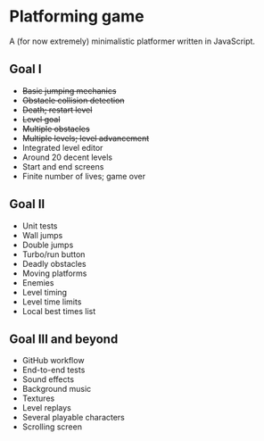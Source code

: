 # Platforming game

A (for now extremely) minimalistic platformer written in JavaScript.

## Goal I

* ~~Basic jumping mechanics~~
* ~~Obstacle collision detection~~
* ~~Death; restart level~~
* ~~Level goal~~
* ~~Multiple obstacles~~
* ~~Multiple levels; level advancement~~
* Integrated level editor
* Around 20 decent levels
* Start and end screens
* Finite number of lives; game over

## Goal II

* Unit tests
* Wall jumps
* Double jumps
* Turbo/run button
* Deadly obstacles
* Moving platforms
* Enemies
* Level timing
* Level time limits
* Local best times list

## Goal III and beyond

* GitHub workflow
* End-to-end tests
* Sound effects
* Background music
* Textures
* Level replays
* Several playable characters
* Scrolling screen
